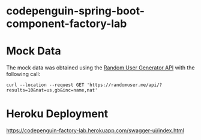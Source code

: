 # codepenguin-spring-boot-component-factory-lab

# Mock Data

The mock data was obtained using the [Random User Generator API](https://randomuser.me/documentation) with the following
call:

```shell
curl --location --request GET 'https://randomuser.me/api/?results=10&nat=us,gb&inc=name,nat'
```

# Heroku Deployment

https://codepenguin-factory-lab.herokuapp.com/swagger-ui/index.html
